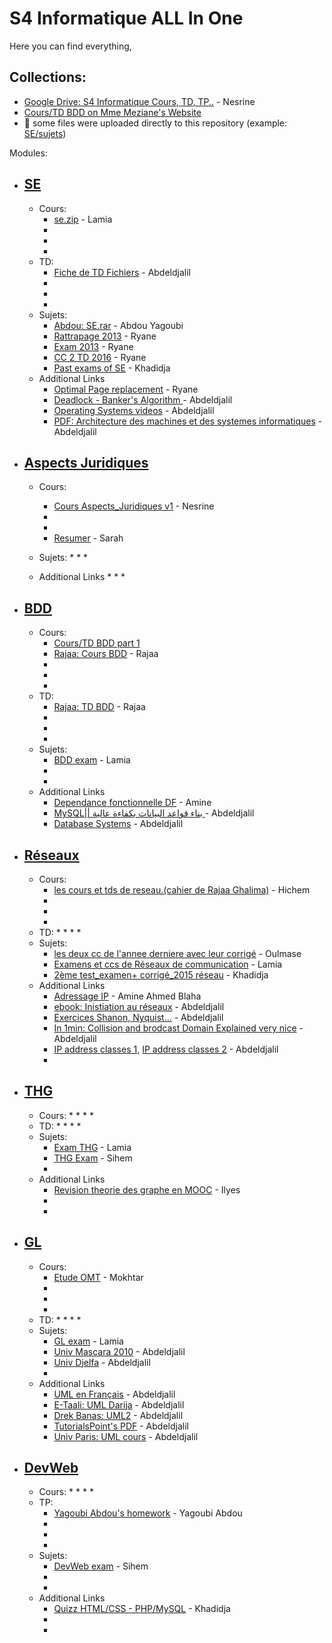 # S4 Informatique ALL In One
Here you can find everything,

## Collections:
* [Google Drive: S4 Informatique Cours, TD, TP..](https://www.facebook.com/groups/391795971018696/permalink/427959964068963/) - Nesrine
* [Cours/TD BDD on Mme Meziane's Website](https://sites.google.com/site/inforanbdd)
* :rotating_light: some files were uploaded directly to this repository (example: [SE/sujets](https://github.com/Fcmam5/awsome-igmo-informatique/tree/master/SE/sujets))

Modules:
* ## [SE]()
  * Cours:
    * [se.zip](https://www.facebook.com/groups/391795971018696/466370266894599/) - Lamia
    *
    *
    *
  * TD:
    * [Fiche de TD Fichiers](https://www.facebook.com/groups/391795971018696/465529036978722/) - Abdeldjalil
    *
    *
    *
  * Sujets:
    * [Abdou: SE.rar](https://www.facebook.com/groups/391795971018696/465139307017695/) - Abdou Yagoubi
    * [Rattrapage 2013](https://www.facebook.com/groups/391795971018696/464616010403358/) - Ryane
    * [Exam 2013](https://www.facebook.com/groups/391795971018696/464615817070044/) - Ryane
    * [CC 2 TD 2016](https://www.facebook.com/groups/391795971018696/464615703736722/) - Ryane
    * [Past exams of SE](https://www.facebook.com/groups/391795971018696/permalink/461397697391856/) - Khadidja
  * Additional Links
    * [Optimal Page replacement](https://www.youtube.com/watch?v=XmdgDHhx0fg&ab_channel=TechXArena) - Ryane
    * [
Deadlock - Banker's Algorithm
](https://www.youtube.com/watch?v=w0LwGqffUkg) - Abdeldjalil
    * [Operating Systems videos](https://www.youtube.com/playlist?list=PLW1OMpQZxu7xN327CJXp3CsLoNo8eco0l) - Abdeldjalil
    * [PDF: Architecture des machines et des systemes informatiques](https://www.facebook.com/groups/391795971018696/467134840151475/) - Abdeldjalil


* ## [Aspects Juridiques]()
  * Cours:
    * [Cours Aspects_Juridiques v1](https://www.facebook.com/groups/391795971018696/435750643289895/) - Nesrine
    * 
    * 
    * [Resumer](https://drive.google.com/drive/folders/0B0Fv9X0lrjMTT2xMei1pdHFRTzA) - Sarah 

  * Sujets:
    *
    *
    *
  * Additional Links
    *
    *
    *


* ## [BDD]()
  * Cours:
    * [Cours/TD BDD part 1](https://sites.google.com/site/inforanbdd)
    * [Rajaa: Cours BDD](https://www.facebook.com/groups/391795971018696/permalink/465534273644865/) - Rajaa
    *
    *
    *
  * TD:
    * [Rajaa: TD BDD](https://www.facebook.com/groups/391795971018696/permalink/465534570311502/) - Rajaa
    *
    *
    *
  * Sujets:
    * [BDD exam](https://www.facebook.com/groups/391795971018696/permalink/464414217090204/) - Lamia
    *
    *
  * Additional Links
    * [Dependance fonctionnelle DF](http://www.lsis.org/sellamis/CBD%20S3.pdf) - Amine
    * [MySQL|| بناء قواعد البيانات بكفاءة عالية ](https://www.youtube.com/playlist?list=PLF8OvnCBlEY25O_Ql0CrgQUAc5NVYkWF2) - Abdeldjalil
    * [Database Systems](https://www.youtube.com/playlist?list=PLW1OMpQZxu7yzSiLA3HQRlyOYE99PsW2L) - Abdeldjalil

* ## [Réseaux]()
  * Cours:
    * [les cours et tds de reseau.(cahier de Rajaa Ghalima)](https://www.facebook.com/groups/391795971018696/465708890294070/) - Hichem
    *
    *
    *
  * TD:
    *
    *
    *
    *
  * Sujets:
    * [les deux cc de l'annee derniere avec leur corrigé](https://www.facebook.com/groups/391795971018696/465471150317844/) - Oulmase
    * [Examens et ccs de Réseaux de communication](https://www.facebook.com/groups/391795971018696/permalink/464411693757123/) - Lamia
    * [2ème test_examen+ corrigé_2015 réseau](https://www.facebook.com/groups/391795971018696/461396487391977/) - Khadidja
  * Additional Links
    * [Adressage IP](https://www.youtube.com/watch?v=cF6o2Uq_gWg) - Amine Ahmed Blaha
    * [ebook: Inistiation au réseaux](http://formationgratuit.yolasite.com/resources/Initiation%20aux%20reseaux.pdf) - Abdeldjalil
    * [Exercices Shanon, Nyquist...](http://perso.univ-lr.fr/fcolle/cours/Rezo/TD6_Physique_corrige.pdf) - Abdeldjalil
    * [In 1min: 
Collision and brodcast Domain Explained very nice](https://youtu.be/SpKGvLWDoC8) - Abdeldjalil
     * [IP address classes 1](http://www.vlsm-calc.net/ipclasses.php), [IP address classes 2](https://en.wikipedia.org/wiki/IPv4_subnetting_reference) - Abdeldjalil
    * 
    

* ## [THG]()
  * Cours:
    *
    *
    *
    *
  * TD:
    *
    *
    *
    *
  * Sujets:
    * [Exam THG](https://www.facebook.com/groups/391795971018696/permalink/464410267090599/) - Lamia
    * [THG Exam](https://www.facebook.com/groups/391795971018696/permalink/464891957042430/) - Sihem
    *
  * Additional Links
    * [Revision theorie des graphe en MOOC](https://www.facebook.com/groups/391795971018696/permalink/466124713585821/) - Ilyes
    *
    *


* ## [GL]()
  * Cours:
    * [Etude OMT](https://www.facebook.com/groups/391795971018696/461303504067942/) - Mokhtar
    *
    *
    *
  * TD:
    *
    *
    *
    *
  * Sujets:
    * [GL exam](https://www.facebook.com/groups/391795971018696/permalink/464423283755964/) - Lamia
    * [Univ Mascara 2010](http://www.eddirasa.com/wp-content/uploads/univ/math-informatique/mi-2an-ratr-gen_lo3.jpg) - Abdeldjalil
    * [Univ Djelfa](http://univ.ency-education.com/mi-2an-examen-gen_log1.html) - Abdeldjalil
    *
  * Additional Links
    * [UML en Français](http://uml.free.fr) - Abdeldjalil
    * [E-Taali: UML Darija](https://www.youtube.com/playlist?list=PLcBrXwDrVYZXMHawflXnn_EkVqvdnCX8O) - Abdeldjalil
    * [Drek Banas: UML2](https://www.youtube.com/playlist?list=PLGLfVvz_LVvQ5G-LdJ8RLqe-ndo7QITYc) - Abdeldjalil
    * [TutorialsPoint's PDF](http://www.tutorialspoint.com/uml/uml_tutorial.pdf) - Abdeldjalil
    * [Univ Paris: UML cours](http://www-lipn.univ-paris13.fr/~gerard/docs/cours/uml-cours-slides.pdf) - Abdeldjalil


* ## [DevWeb]()
  * Cours:
    *
    *
    *
    *
  * TP:
    * [Yagoubi Abdou's homework](https://www.facebook.com/groups/391795971018696/446053262259633/) - Yagoubi Abdou
    *
    *
    *
  * Sujets:
    * [DevWeb exam](https://www.facebook.com/groups/391795971018696/permalink/464892170375742/) - Sihem
    *
    *
  * Additional Links
    * [Quizz HTML/CSS - PHP/MySQL](http://www.qcmquiz.com/QUESTIONNAIRES/QCM-Langage-Informatique-HTML5-CSS3.php) - Khadidja
    *
    *
